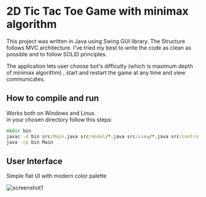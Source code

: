 # 2D Tic Tac Toe Game with minimax algorithm
This project was written in Java using Swing GUI library.
The Structure follows MVC architecture. I've tried my best
to write the code as clean as possible and to follow SOLID principles. <br />

The application lets user choose bot's difficulty (which is maximum depth of minimax algorithm)
, start and restart the game at any time and view communicates. <br />

## How to compile and run
Works both on Windows and Linux. <br />
in your chosen directory follow this steps:

```cmd
mkdir bin
javac -d bin src/Main.java src/model/*.java src/view/*.java src/controller/*.java
java -cp bin Main 
```

## User Interface
Simple flat UI with modern color palette

![screenshot1](media/ui_sample.bmp)



